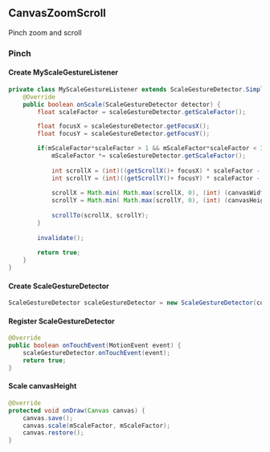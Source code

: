 ## CanvasZoomScroll

Pinch zoom and scroll

### Pinch

#### Create MyScaleGestureListener
```java
private class MyScaleGestureListener extends ScaleGestureDetector.SimpleOnScaleGestureListener {
	@Override
    public boolean onScale(ScaleGestureDetector detector) {
		float scaleFactor = scaleGestureDetector.getScaleFactor();

		float focusX = scaleGestureDetector.getFocusX();
		float focusY = scaleGestureDetector.getFocusY();

		if(mScaleFactor*scaleFactor > 1 && mScaleFactor*scaleFactor < 3){
			mScaleFactor *= scaleGestureDetector.getScaleFactor();
				   
			int scrollX = (int)((getScrollX()+ focusX) * scaleFactor - focusX);
			int scrollY = (int)((getScrollY()+ focusY) * scaleFactor - focusY);
					
			scrollX = Math.min( Math.max(scrollX, 0), (int) (canvasWidth * mScaleFactor) - canvasWidth);
			scrollY = Math.min( Math.max(scrollY, 0), (int) (canvasHeight * mScaleFactor) - canvasHeight);
					
			scrollTo(scrollX, scrollY);
		}
		
		invalidate(); 
		
		return true;
    }
}
```

#### Create ScaleGestureDetector
```java
ScaleGestureDetector scaleGestureDetector = new ScaleGestureDetector(context, new MyScaleGestureListener());
```

#### Register ScaleGestureDetector
```java
@Override
public boolean onTouchEvent(MotionEvent event) {
    scaleGestureDetector.onTouchEvent(event);
    return true;
}
```

#### Scale canvasHeight
```java
@Override
protected void onDraw(Canvas canvas) {
    canvas.save();   
    canvas.scale(mScaleFactor, mScaleFactor);
    canvas.restore();
}
```
